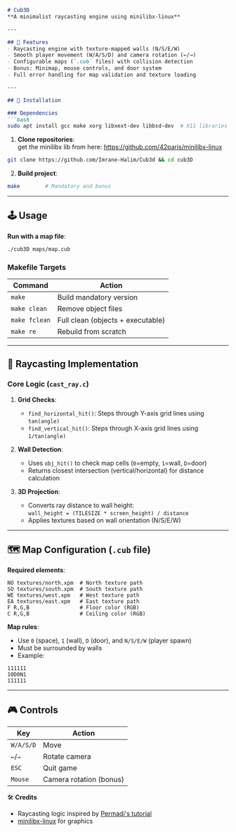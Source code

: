 ```markdown
# Cub3D  
**A minimalist raycasting engine using minilibx-linux**  

---

## 🚀 Features  
- Raycasting engine with texture-mapped walls (N/S/E/W)  
- Smooth player movement (W/A/S/D) and camera rotation (←/→)  
- Configurable maps (`.cub` files) with collision detection  
- Bonus: Minimap, mouse controls, and door system  
- Full error handling for map validation and texture loading  

---

## 🔧 Installation  

### Dependencies  
```bash  
sudo apt install gcc make xorg libxext-dev libbsd-dev  # X11 libraries for minilibx  
```

1. **Clone repositories**:  
get the minilibx lib from here: https://github.com/42paris/minilibx-linux 
```bash  
git clone https://github.com/Imrane-Halim/Cub3d && cd cub3D  
```

2. **Build project**:  
```bash  
make        # Mandatory and bonus
```

---

## 🕹️ Usage  
**Run with a map file**:  
```bash  
./cub3D maps/map.cub  
```

### Makefile Targets  
| Command       | Action                             |  
|---------------|------------------------------------|  
| `make`        | Build mandatory version            |  
| `make clean`  | Remove object files                |  
| `make fclean` | Full clean (objects + executable)  |  
| `make re`     | Rebuild from scratch               |  

---

## 📐 Raycasting Implementation  
### Core Logic (`cast_ray.c`)  
1. **Grid Checks**:  
   - `find_horizontal_hit()`: Steps through Y-axis grid lines using `tan(angle)`  
   - `find_vertical_hit()`: Steps through X-axis grid lines using `1/tan(angle)`  

2. **Wall Detection**:  
   - Uses `obj_hit()` to check map cells (`0`=empty, `1`=wall, `D`=door)  
   - Returns closest intersection (vertical/horizontal) for distance calculation  

3. **3D Projection**:  
   - Converts ray distance to wall height:  
     `wall_height = (TILESIZE * screen_height) / distance`  
   - Applies textures based on wall orientation (N/S/E/W)  

---

## 🗺️ Map Configuration (`.cub` file)  
**Required elements**:  
```text  
NO textures/north.xpm  # North texture path  
SO textures/south.xpm  # South texture path  
WE textures/west.xpm   # West texture path  
EA textures/east.xpm   # East texture path  
F R,G,B                # Floor color (RGB)  
C R,G,B                # Ceiling color (RGB)  
```  

**Map rules**:  
- Use `0` (space), `1` (wall), `D` (door), and `N/S/E/W` (player spawn)  
- Must be surrounded by walls  
- Example:  
```  
111111  
10D0N1  
111111  
```  

---

## 🎮 Controls  
| Key           | Action                 |  
|---------------|------------------------|  
| `W/A/S/D`     | Move                   |  
| `←`/`→`       | Rotate camera          |  
| `ESC`         | Quit game              |  
| `Mouse`       | Camera rotation (bonus)|  


🛠️ **Credits**  
- Raycasting logic inspired by [Permadi's tutorial](https://permadi.com/1996/05/ray-casting-tutorial-table-of-contents/)  
- [minilibx-linux](https://github.com/42paris/minilibx-linux) for graphics  
```